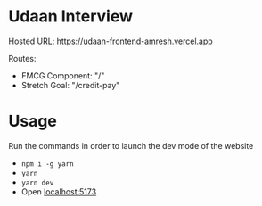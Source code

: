 # Udaan Interview

Hosted URL: https://udaan-frontend-amresh.vercel.app

Routes:
- FMCG Component: "/"
- Stretch Goal: "/credit-pay"

# Usage

Run the commands in order to launch the dev mode of the website

- `npm i -g yarn`
- `yarn`
- `yarn dev`
- Open <a href="http://localhost:5173">localhost:5173</a>